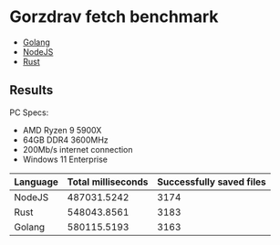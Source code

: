 # Gorzdrav fetch benchmark

- [Golang](go)
- [NodeJS](js)
- [Rust](rust)

## Results

PC Specs:

- AMD Ryzen 9 5900X
- 64GB DDR4 3600MHz
- 200Mb/s internet connection
- Windows 11 Enterprise

| Language | Total milliseconds | Successfully saved files |
| -------- | ------------------ | ------------------------ |
| NodeJS   | 487031.5242        | 3174                     |
| Rust     | 548043.8561        | 3183                     |
| Golang   | 580115.5193        | 3163                     |
